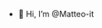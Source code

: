 - 👋 Hi, I’m @Matteo-it


<!---
Matteo-it/Matteo-it is a ✨ special ✨ repository because its `README.md` (this file) appears on your GitHub profile.
You can click the Preview link to take a look at your changes.
--->
